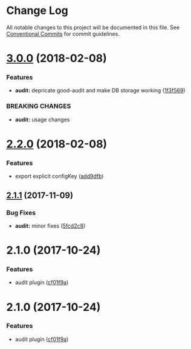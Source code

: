 # Change Log

All notable changes to this project will be documented in this file.
See [Conventional Commits](https://conventionalcommits.org) for commit guidelines.

<a name="3.0.0"></a>
# [3.0.0](https://github.com/bakjs/plugins/compare/@bakjs/audit@2.2.0...@bakjs/audit@3.0.0) (2018-02-08)


### Features

* **audit:** depricate good-audit and make DB storage working ([1f3f569](https://github.com/bakjs/plugins/commit/1f3f569))


### BREAKING CHANGES

* **audit:** usage changes




<a name="2.2.0"></a>
# [2.2.0](https://github.com/bakjs/plugins/compare/@bakjs/audit@2.1.1...@bakjs/audit@2.2.0) (2018-02-08)


### Features

* export explicit configKey ([add9dfb](https://github.com/bakjs/plugins/commit/add9dfb))




<a name="2.1.1"></a>
## [2.1.1](https://github.com/bakjs/plugins/compare/@bakjs/audit@2.1.0...@bakjs/audit@2.1.1) (2017-11-09)


### Bug Fixes

* **audit:** minor fixes ([5fcd2c8](https://github.com/bakjs/plugins/commit/5fcd2c8))




<a name="2.1.0"></a>
# 2.1.0 (2017-10-24)


### Features

* audit plugin ([cf01f9a](https://github.com/bakjs/plugins/commit/cf01f9a))




<a name="2.1.0"></a>
# 2.1.0 (2017-10-24)


### Features

* audit plugin ([cf01f9a](https://github.com/bakjs/plugins/commit/cf01f9a))
